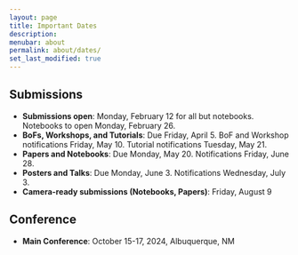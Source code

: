```yaml
---
layout: page
title: Important Dates
description:
menubar: about
permalink: about/dates/
set_last_modified: true
---
```


## Submissions

- **Submissions open**: Monday, February 12 for all but notebooks. Notebooks to open Monday, February 26.
- **BoFs, Workshops, and Tutorials**: Due Friday, April 5. BoF and Workshop notifications Friday, May 10. Tutorial notifications Tuesday, May 21.
- **Papers and Notebooks**: Due Monday, May 20. Notifications Friday, June 28.
- **Posters and Talks**: Due Monday, June 3. Notifications Wednesday, July 3.
- **Camera-ready submissions (Notebooks, Papers)**: Friday, August 9

## Conference

- **Main Conference**: October 15-17, 2024, Albuquerque, NM
